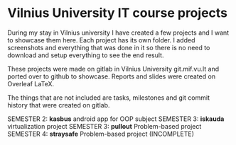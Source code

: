 # Vilnius University IT course projects
During my stay in Vilnius university I have created a few projects and I want to showcase them here.
Each project has its own folder. I added screenshots and everything that was done in it so there is no need to download and setup everything to see the end result.

These projects were made on gitlab in Vilnius University git.mif.vu.lt and ported over to github to showcase. Reports and slides were created on Overleaf LaTeX.

The things that are not included are tasks, milestones and git commit history that were created on gitlab.

SEMESTER 2: **kasbus** android app for OOP subject
SEMESTER 3: **iskauda** virtualization project
SEMESTER 3: **pullout** Problem-based project
SEMESTER 4: **straysafe** Problem-based project (INCOMPLETE)
